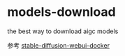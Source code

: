 # models-download
the best way to download aigc models

参考 [stable-diffusion-webui-docker](https://github.com/erikluo/stable-diffusion-webui-docker.git)